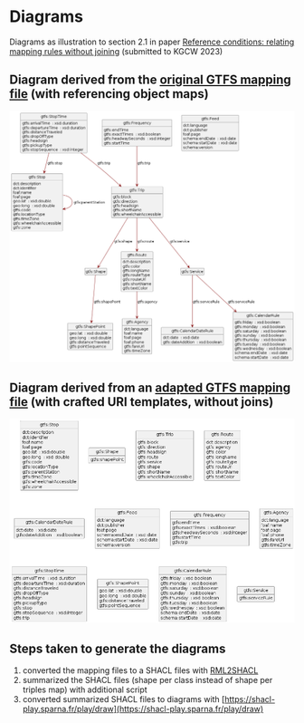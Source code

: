 # Diagrams

Diagrams as illustration to section 2.1 in paper [Reference conditions: relating mapping rules without joining](https://openreview.net/forum?id=7wQTpBuPRqN) (submitted to KGCW 2023)

## Diagram derived from the [original GTFS mapping file](./gtfs_mapping.rml.ttl) (with referencing object maps)

![gtfs_diagram_with_relations](./gtfs_diagram_with_relations.png)

## Diagram derived from an [adapted GTFS mapping file](./loose_gtfs_mapping.rml.ttl) (with crafted URI templates, without joins)

![gtfs_diagram_without_relations](./gtfs_diagram_without_relations.png)

## Steps taken to generate the diagrams

1. converted the mapping files to a SHACL files with [RML2SHACL](https://github.com/RMLio/RML2SHACL)
2. summarized the SHACL files (shape per class instead of shape per triples map) with additional script
3. converted summarized SHACL files to diagrams with [https://shacl-play.sparna.fr/play/draw](https://shacl-play.sparna.fr/play/draw)

